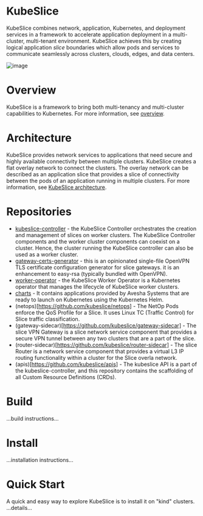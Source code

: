 # KubeSlice
KubeSlice combines network, application, Kubernetes, and deployment services in a framework to accelerate application deployment in a multi-cluster, multi-tenant environment. KubeSlice achieves this by creating logical application _slice_ boundaries which allow pods and services to communicate seamlessly across clusters, clouds, edges, and data centers.

![image](https://user-images.githubusercontent.com/99885802/166949543-ad5fa7ef-5560-4377-8a9e-91e693072422.png)




# Overview

KubeSlice is a framework to bring both multi-tenancy and multi-cluster capabilities to Kubernetes. For more information, see [overview](https://docs.avesha.io/opensource/page2285338658.html).

# Architecture
KubeSlice provides network services to applications that need secure and highly available connectivity between multiple clusters. KubeSlice creates a flat overlay network to connect the clusters. The overlay network can be described as an application slice that provides a slice of connectivity between the pods of an application running in multiple clusters. For more information, see [KubeSlice architecture](). 

# Repositories
* [kubeslice-controller](https://github.com/kubeslice/kubeslice-controller) -  the KubeSlice Controller orchestrates the creation and management of slices on worker clusters. The KubeSlice Controller components and the worker cluster components can coexist on a cluster. Hence, the cluster running the KubeSlice controller can also be used as a worker cluster.
* [gateway-certs-generator](https://github.com/kubeslice/gateway-certs-generator) - this is an opinionated single-file OpenVPN TLS certificate configuration generator for slice gateways. it is an enhancement to easy-rsa (typically bundled with OpenVPN).
* [worker-operator](https://github.com/kubeslice/worker-operator) - the KubeSlice Worker Operator is a Kubernetes operator that manages the lifecycle of KubeSlice worker clusters.
* [charts](https://github.com/kubeslice/charts) - It contains applications provided by Avesha Systems that are ready to launch on Kubernetes using the Kubernetes Helm.
* (netops)[https://github.com/kubeslice/netops] - The NetOp Pods enforce the QoS Profile for a Slice. It uses Linux TC (Traffic Control) for Slice traffic classification.
* (gateway-sidecar)[https://github.com/kubeslice/gateway-sidecar] - The slice VPN Gateway is a slice network service component that provides a secure VPN tunnel between any two clusters that are a part of the slice.
* (router-sidecar)[https://github.com/kubeslice/router-sidecar] - The slice Router is a network service component that provides a virtual L3 IP routing functionality within a cluster for the Slice overla network.
* (apis)[https://github.com/kubeslice/apis] - The kubeslice API is a part of the kubeslice-controller, and this repository contains the scaffolding of all Custom Resource Definitions (CRDs).

# Build
...build instructions...

# Install
...installation instructions...

# Quick Start

A quick and easy way to explore KubeSlice is to install it on "kind" clusters.  
...details...
